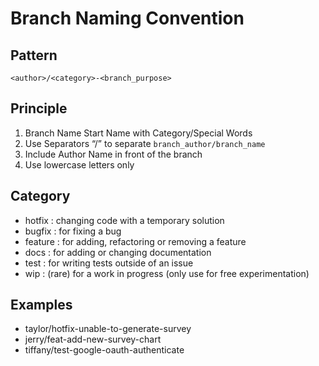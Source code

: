 # Branch Naming Convention

## Pattern

`<author>/<category>-<branch_purpose>`

## Principle

 1. Branch Name Start Name with Category/Special Words
 2. Use Separators “/” to separate `branch_author/branch_name`
 3. Include Author Name in front of the branch
 4. Use lowercase letters only

## Category

- hotfix : changing code with a temporary solution
- bugfix : for fixing a bug
- feature : for adding, refactoring or removing a feature
- docs : for adding or changing documentation
- test : for writing tests outside of an issue
- wip : (rare) for a work in progress (only use for free experimentation)

## Examples

- taylor/hotfix-unable-to-generate-survey
- jerry/feat-add-new-survey-chart
- tiffany/test-google-oauth-authenticate
